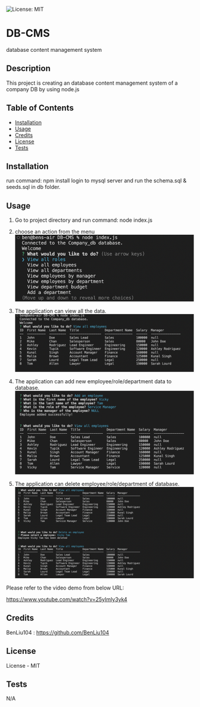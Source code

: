 ![License: MIT](https://img.shields.io/badge/License-MIT-yellow.svg)
# DB-CMS
database content management system

## Description
This project is creating an database content management system of a company DB by using node.js

## Table of Contents
- [Installation](#installation)
- [Usage](#usage)
- [Credits](#credits)
- [License](#license)
- [Tests](#tests)


## Installation
run command: npm install
login to mysql server and run the schema.sql & seeds.sql in db folder.

## Usage
1. Go to project directory and run command: node index.js

2. choose an action from the menu
![](./images/step1.png)

3. The application can view all the data.
![](./images/step2.png)

4. The application can add new employee/role/department data to database.
![](./images/step3.png)

5. The application can delete employee/role/department of database.
![](./images/step4.png)

Please refer to the video demo from below URL:

https://www.youtube.com/watch?v=25yImly3yk4


## Credits

BenLiu104 : https://github.com/BenLiu104

## License

License - MIT

## Tests
N/A



